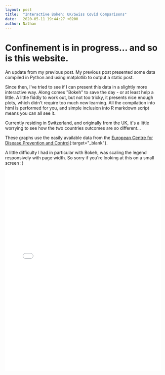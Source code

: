 ```yaml
---
layout: post
title:  "Interactive Bokeh: UK/Swiss Covid Comparisons"
date:   2020-05-11 19:44:27 +0200
author: Nathan
---
```


# Confinement is in progress... and so is this website.

An update from my previous post. My previous post presented some data compiled in Python
and using matplotlib to output a static post.

Since then, I've tried to see if I can present this data in a slightly more interactive way.
Along comes "Bokeh" to save the day - or at least help a little. A little fiddly to work out,
but not too tricky, it presents nice enough plots, which didn't require too much new learning.
All the compilation into html is performed for you, and simple inclusion into R markdown script
means you can all see it.

Currently residing in Switzerland, and originally from the UK, it's a little worrying to see
how the two countries outcomes are so different...

These graphs use the easily available data from the [European Centre for Disease Prevention and Control](https://www.ecdc.europa.eu/en/publications-data/download-todays-data-geographic-distribution-covid-19-cases-worldwide){:target="_blank"}.


A little difficulty I had in particular with Bokeh, was scaling the legend responsively with 
page width. So sorry if you're looking at this on a small screen :(

<iframe src="/assets/img/Bokeh/UK-CH_corona.html"
    sandbox="allow-same-origin allow-scripts"
    width="100%"
    height="650"
    scrolling="no"
    float="centre"
    seamless="seamless"
    frameborder="0">
</iframe>
